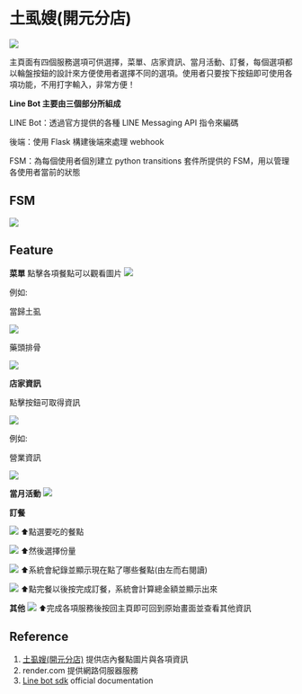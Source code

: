 # 土虱嫂(開元分店) 
![](https://i.imgur.com/YbQmow4.png)

主頁面有四個服務選項可供選擇，菜單、店家資訊、當月活動、訂餐，每個選項都以輪盤按鈕的設計來方便使用者選擇不同的選項。使用者只要按下按鈕即可使用各項功能，不用打字輸入，非常方便！

**Line Bot 主要由三個部分所組成**

LINE Bot：透過官方提供的各種 LINE Messaging API 指令來編碼

後端：使用 Flask 構建後端來處理 webhook

FSM：為每個使用者個別建立 python transitions 套件所提供的 FSM，用以管理各使用者當前的狀態

## FSM
![](https://i.imgur.com/3e91rou.png)
## Feature
**菜單**
點擊各項餐點可以觀看圖片
![](https://i.imgur.com/gd85p3q.png)

例如:

當歸土虱

![](https://i.imgur.com/tDmcdoY.png)

藥頭排骨

![](https://i.imgur.com/wpUc2iw.png)


**店家資訊**

點擊按鈕可取得資訊

![](https://i.imgur.com/wL1lwoO.png)

例如:

營業資訊

![](https://i.imgur.com/yS6Xfkt.png)


**當月活動**
![](https://i.imgur.com/tfyhggq.png)



**訂餐**

![](https://i.imgur.com/thycguA.png)
⬆點選要吃的餐點

![](https://i.imgur.com/v9GD3kn.png)
⬆然後選擇份量

![](https://i.imgur.com/9N4I5cl.png)
⬆系統會紀錄並顯示現在點了哪些餐點(由左而右閱讀)

![](https://i.imgur.com/k5o8vO2.png)
⬆點完餐以後按完成訂餐，系統會計算總金額並顯示出來

**其他**
![](https://i.imgur.com/hDaPP6S.png)
⬆完成各項服務後按回主頁即可回到原始畫面並查看其他資訊

## Reference
1. [土虱嫂(開元分店)](https://www.google.com/maps/place/%E5%9C%9F%E8%99%B1%E5%AB%82(%E9%96%8B%E5%85%83%E5%88%86%E5%BA%97)/@23.0127898,120.2246157,17z/data=!3m1!4b1!4m5!3m4!1s0x346e76de0e2cc205:0xb0bffa92850327e1!8m2!3d23.0128171!4d120.2290911) 提供店內餐點圖片與各項資訊 
2. render.com 提供網路伺服器服務
3. [Line bot sdk](https://github.com/line/line-bot-sdk-python) official documentation
